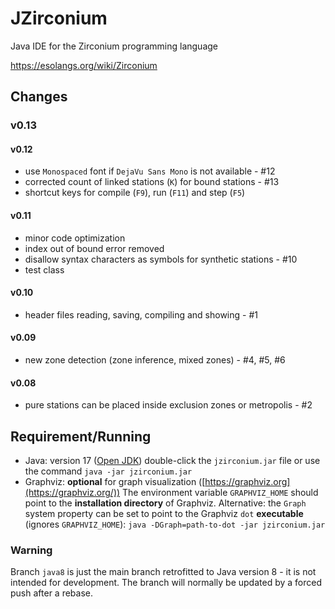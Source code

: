 # JZirconium

Java IDE for the Zirconium programming language

https://esolangs.org/wiki/Zirconium



## Changes

### v0.13

#### v0.12

* use `Monospaced` font if `DejaVu Sans Mono` is not available - #12
* corrected count of linked stations (`K`) for bound stations - #13
* shortcut keys for compile (`F9`), run (`F11`) and step (`F5`)

#### v0.11

* minor code optimization
* index out of bound error removed
* disallow syntax characters as symbols for synthetic stations - #10
* test class

#### v0.10

* header files reading, saving, compiling and showing - #1

#### v0.09

* new zone detection (zone inference, mixed zones) - #4, #5, #6

#### v0.08

* pure stations can be placed inside exclusion zones or metropolis - #2



## Requirement/Running

* Java: version 17 ([Open JDK](http://openjdk.java.net/))
  double-click the `jzirconium.jar` file or use the command 
  `java -jar jzirconium.jar` 
* Graphviz: **optional** for graph visualization ([https://graphviz.org](https://graphviz.org/))
  The environment variable `GRAPHVIZ_HOME` should point to the **installation directory** of Graphviz.
  Alternative: the `Graph` system property can be set to point to the Graphviz `dot` **executable** (ignores `GRAPHVIZ_HOME`): 
  `java -DGraph=path-to-dot -jar jzirconium.jar`

### Warning

Branch `java8` is just the main branch retrofitted to Java version 8 - it is not intended for development. The branch will normally be updated by a forced push after a rebase.

